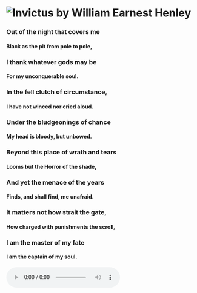 # ![Invictus](https://en.wikipedia.org/wiki/Invictus) by William Earnest Henley

### Out of the night that covers me
####     Black as the pit from pole to pole,
### I thank whatever gods may be
####    For my unconquerable soul.

### In the fell clutch of circumstance,
####    I have not winced nor cried aloud.
### Under the bludgeonings of chance
####     My head is bloody, but unbowed.

### Beyond this place of wrath and tears
####     Looms but the Horror of the shade,
### And yet the menace of the years
####     Finds, and shall find, me unafraid.

### It matters not how strait the gate,
####    How charged with punishments the scroll,
### I am the master of my fate
####    I am the captain of my soul.

![Audio Recording of Invictus](https://en.wikipedia.org/wiki/File:Invictus.ogg)
